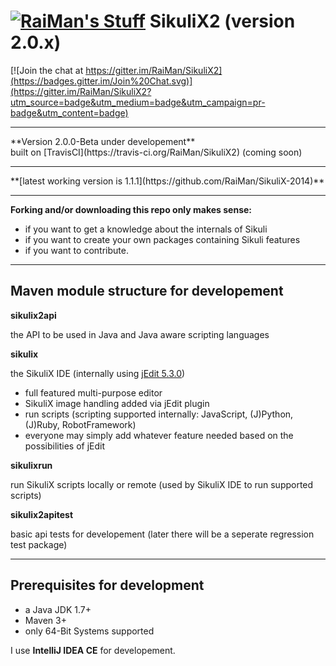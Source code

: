 [![RaiMan's Stuff](https://raw.github.com/RaiMan/SikuliX-2014-Docs/master/src/main/resources/docs/source/RaiManStuff64.png)](http://www.sikuli.org) SikuliX2 (version 2.0.x)
============

[![Join the chat at https://gitter.im/RaiMan/SikuliX2](https://badges.gitter.im/Join%20Chat.svg)](https://gitter.im/RaiMan/SikuliX2?utm_source=badge&utm_medium=badge&utm_campaign=pr-badge&utm_content=badge)

<hr>
**Version 2.0.0-Beta under developement**<br> 
built on [TravisCI](https://travis-ci.org/RaiMan/SikuliX2) (coming soon)
<hr>
**[latest working version is 1.1.1](https://github.com/RaiMan/SikuliX-2014)**
<hr>

**Forking and/or downloading this repo only makes sense:**

 - if you want to get a knowledge about the internals of Sikuli
 - if you want to create your own packages containing Sikuli features
 - if you want to contribute.

<hr>

Maven module structure for developement
---

**sikulix2api**

the API to be used in Java and Java aware scripting languages

**sikulix** 

the SikuliX IDE (internally using [jEdit 5.3.0](http://www.jedit.org))
 
 - full featured multi-purpose editor
 - SikuliX image handling added via jEdit plugin
 - run scripts (scripting supported internally: JavaScript, (J)Python, (J)Ruby, RobotFramework)
 - everyone may simply add whatever feature needed based on the possibilities of jEdit

**sikulixrun** 

run SikuliX scripts locally or remote (used by SikuliX IDE to run supported scripts)

**sikulix2apitest**

basic api tests for developement (later there will be a seperate regression test package)

---

Prerequisites for development
---

 - a Java JDK 1.7+
 - Maven 3+
 - only 64-Bit Systems supported

I use **IntelliJ IDEA CE** for developement.
